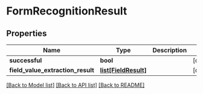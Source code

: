 # FormRecognitionResult

## Properties
Name | Type | Description | Notes
------------ | ------------- | ------------- | -------------
**successful** | **bool** |  | [optional] 
**field_value_extraction_result** | [**list[FieldResult]**](FieldResult.md) |  | [optional] 

[[Back to Model list]](../README.md#documentation-for-models) [[Back to API list]](../README.md#documentation-for-api-endpoints) [[Back to README]](../README.md)


